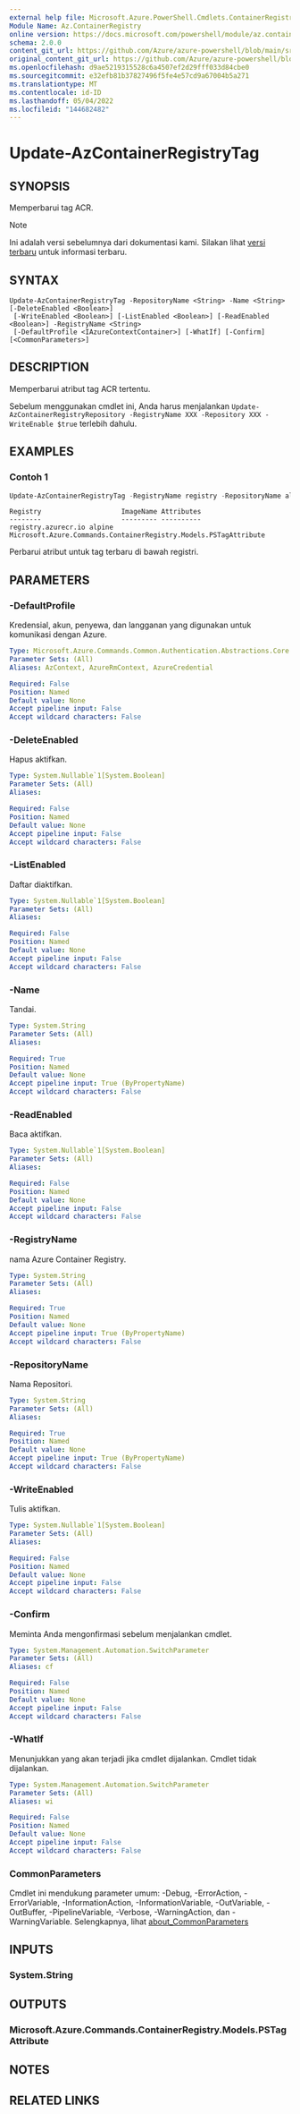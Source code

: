 ```yaml
---
external help file: Microsoft.Azure.PowerShell.Cmdlets.ContainerRegistry.dll-Help.xml
Module Name: Az.ContainerRegistry
online version: https://docs.microsoft.com/powershell/module/az.containerregistry/update-azcontainerregistrytag
schema: 2.0.0
content_git_url: https://github.com/Azure/azure-powershell/blob/main/src/ContainerRegistry/ContainerRegistry/help/Update-AzContainerRegistryTag.md
original_content_git_url: https://github.com/Azure/azure-powershell/blob/main/src/ContainerRegistry/ContainerRegistry/help/Update-AzContainerRegistryTag.md
ms.openlocfilehash: d9ae5219315528c6a4507ef2d29fff033d84cbe0
ms.sourcegitcommit: e32efb81b37827496f5fe4e57cd9a67004b5a271
ms.translationtype: MT
ms.contentlocale: id-ID
ms.lasthandoff: 05/04/2022
ms.locfileid: "144682482"
---
```

# Update-AzContainerRegistryTag

## SYNOPSIS
Memperbarui tag ACR.

> [!NOTE]
>Ini adalah versi sebelumnya dari dokumentasi kami. Silakan lihat [versi terbaru](/powershell/module/az.containerregistry/update-azcontainerregistrytag) untuk informasi terbaru.

## SYNTAX

```
Update-AzContainerRegistryTag -RepositoryName <String> -Name <String> [-DeleteEnabled <Boolean>]
 [-WriteEnabled <Boolean>] [-ListEnabled <Boolean>] [-ReadEnabled <Boolean>] -RegistryName <String>
 [-DefaultProfile <IAzureContextContainer>] [-WhatIf] [-Confirm] [<CommonParameters>]
```

## DESCRIPTION
Memperbarui atribut tag ACR tertentu.

Sebelum menggunakan cmdlet ini, Anda harus menjalankan `Update-AzContainerRegistryRepository -RegistryName XXX -Repository XXX -WriteEnable $true` terlebih dahulu.

## EXAMPLES

### Contoh 1
```powershell
Update-AzContainerRegistryTag -RegistryName registry -RepositoryName alpine -Name latest -DeleteEnabled $false -WriteEnabled $true -ListEnabled $true -ReadEnabled $true
```

```output
Registry                    ImageName Attributes
--------                    --------- ----------
registry.azurecr.io alpine    Microsoft.Azure.Commands.ContainerRegistry.Models.PSTagAttribute
```

Perbarui atribut untuk tag terbaru di bawah registri.

## PARAMETERS

### -DefaultProfile
Kredensial, akun, penyewa, dan langganan yang digunakan untuk komunikasi dengan Azure.

```yaml
Type: Microsoft.Azure.Commands.Common.Authentication.Abstractions.Core.IAzureContextContainer
Parameter Sets: (All)
Aliases: AzContext, AzureRmContext, AzureCredential

Required: False
Position: Named
Default value: None
Accept pipeline input: False
Accept wildcard characters: False
```

### -DeleteEnabled
Hapus aktifkan.

```yaml
Type: System.Nullable`1[System.Boolean]
Parameter Sets: (All)
Aliases:

Required: False
Position: Named
Default value: None
Accept pipeline input: False
Accept wildcard characters: False
```

### -ListEnabled
Daftar diaktifkan.

```yaml
Type: System.Nullable`1[System.Boolean]
Parameter Sets: (All)
Aliases:

Required: False
Position: Named
Default value: None
Accept pipeline input: False
Accept wildcard characters: False
```

### -Name
Tandai.

```yaml
Type: System.String
Parameter Sets: (All)
Aliases:

Required: True
Position: Named
Default value: None
Accept pipeline input: True (ByPropertyName)
Accept wildcard characters: False
```

### -ReadEnabled
Baca aktifkan.

```yaml
Type: System.Nullable`1[System.Boolean]
Parameter Sets: (All)
Aliases:

Required: False
Position: Named
Default value: None
Accept pipeline input: False
Accept wildcard characters: False
```

### -RegistryName
nama Azure Container Registry.

```yaml
Type: System.String
Parameter Sets: (All)
Aliases:

Required: True
Position: Named
Default value: None
Accept pipeline input: True (ByPropertyName)
Accept wildcard characters: False
```

### -RepositoryName
Nama Repositori.

```yaml
Type: System.String
Parameter Sets: (All)
Aliases:

Required: True
Position: Named
Default value: None
Accept pipeline input: True (ByPropertyName)
Accept wildcard characters: False
```

### -WriteEnabled
Tulis aktifkan.

```yaml
Type: System.Nullable`1[System.Boolean]
Parameter Sets: (All)
Aliases:

Required: False
Position: Named
Default value: None
Accept pipeline input: False
Accept wildcard characters: False
```

### -Confirm
Meminta Anda mengonfirmasi sebelum menjalankan cmdlet.

```yaml
Type: System.Management.Automation.SwitchParameter
Parameter Sets: (All)
Aliases: cf

Required: False
Position: Named
Default value: None
Accept pipeline input: False
Accept wildcard characters: False
```

### -WhatIf
Menunjukkan yang akan terjadi jika cmdlet dijalankan.
Cmdlet tidak dijalankan.

```yaml
Type: System.Management.Automation.SwitchParameter
Parameter Sets: (All)
Aliases: wi

Required: False
Position: Named
Default value: None
Accept pipeline input: False
Accept wildcard characters: False
```

### CommonParameters
Cmdlet ini mendukung parameter umum: -Debug, -ErrorAction, -ErrorVariable, -InformationAction, -InformationVariable, -OutVariable, -OutBuffer, -PipelineVariable, -Verbose, -WarningAction, dan -WarningVariable. Selengkapnya, lihat [about_CommonParameters](http://go.microsoft.com/fwlink/?LinkID=113216)

## INPUTS

### System.String

## OUTPUTS

### Microsoft.Azure.Commands.ContainerRegistry.Models.PSTagAttribute

## NOTES

## RELATED LINKS
